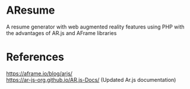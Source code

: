 # AResume

A resume generator with web augmented reality features using PHP with the advantages of AR.js and AFrame libraries

# References
https://aframe.io/blog/arjs/ <br/>
https://ar-js-org.github.io/AR.js-Docs/ (Updated Ar.js documentation)
